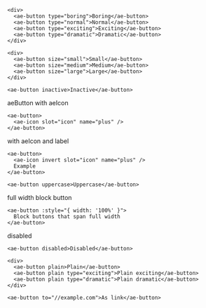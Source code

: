 ```vue
<div>
  <ae-button type="boring">Boring</ae-button>
  <ae-button type="normal">Normal</ae-button>
  <ae-button type="exciting">Exciting</ae-button>
  <ae-button type="dramatic">Dramatic</ae-button>
</div>
```

```vue
<div>
  <ae-button size="small">Small</ae-button>
  <ae-button size="medium">Medium</ae-button>
  <ae-button size="large">Large</ae-button>
</div>
```

```vue
<ae-button inactive>Inactive</ae-button>
```

aeButton with aeIcon
```vue
<ae-button>
  <ae-icon slot="icon" name="plus" />
</ae-button>
```

with aeIcon and label
```vue
<ae-button>
  <ae-icon invert slot="icon" name="plus" />
  Example
</ae-button>
```

```vue
<ae-button uppercase>Uppercase</ae-button>
```

full width block button
```vue
<ae-button :style="{ width: '100%' }">
  Block buttons that span full width
</ae-button>
```

disabled
```vue
<ae-button disabled>Disabled</ae-button>
```

```vue
<div>
  <ae-button plain>Plain</ae-button>
  <ae-button plain type="exciting">Plain exciting</ae-button>
  <ae-button plain type="dramatic">Plain dramatic</ae-button>
</div>
```

```vue
<ae-button to="//example.com">As link</ae-button>
```
